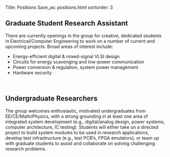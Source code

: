 Title: Positions
Save_as: positions.html
sortorder: 3

## Graduate Student Research Assistant

There are currently openings in the group for creative, dedicated students in Electrical/Computer Engineering to work on a number of current and upcoming projects. Broad areas of interest include:

* Energy-efficient digital & mixed-signal VLSI design
* Circuits for energy scavenging and low-power communication
* Power conversion & regulation, system power management
* Hardware security

<br/>

## Undergraduate Researchers

The group welcomes enthusiastic, motivated undergraduates from EE/CE/Math/Physics, with a strong grounding in at least one area of integrated system development (e.g., digital/analog design, power systems, computer architecture, IC testing). Students will either take on a directed project to build system modules to be used in research applications, develop test infrastructure (e.g., test PCB’s, FPGA emulators), or team up with graduate students to assist and collaborate on solving challenging research problems.